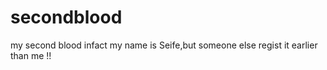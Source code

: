 # secondblood
my second blood
infact my name is Seife,but someone else regist it earlier than me !!
